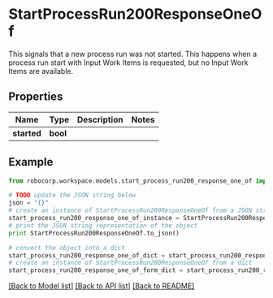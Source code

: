 # StartProcessRun200ResponseOneOf

This signals that a new process run was not started. This happens when a process run start with Input Work Items is requested, but no Input Work Items are available. 

## Properties
Name | Type | Description | Notes
------------ | ------------- | ------------- | -------------
**started** | **bool** |  | 

## Example

```python
from robocorp.workspace.models.start_process_run200_response_one_of import StartProcessRun200ResponseOneOf

# TODO update the JSON string below
json = "{}"
# create an instance of StartProcessRun200ResponseOneOf from a JSON string
start_process_run200_response_one_of_instance = StartProcessRun200ResponseOneOf.from_json(json)
# print the JSON string representation of the object
print StartProcessRun200ResponseOneOf.to_json()

# convert the object into a dict
start_process_run200_response_one_of_dict = start_process_run200_response_one_of_instance.to_dict()
# create an instance of StartProcessRun200ResponseOneOf from a dict
start_process_run200_response_one_of_form_dict = start_process_run200_response_one_of.from_dict(start_process_run200_response_one_of_dict)
```
[[Back to Model list]](../README.md#documentation-for-models) [[Back to API list]](../README.md#documentation-for-api-endpoints) [[Back to README]](../README.md)


